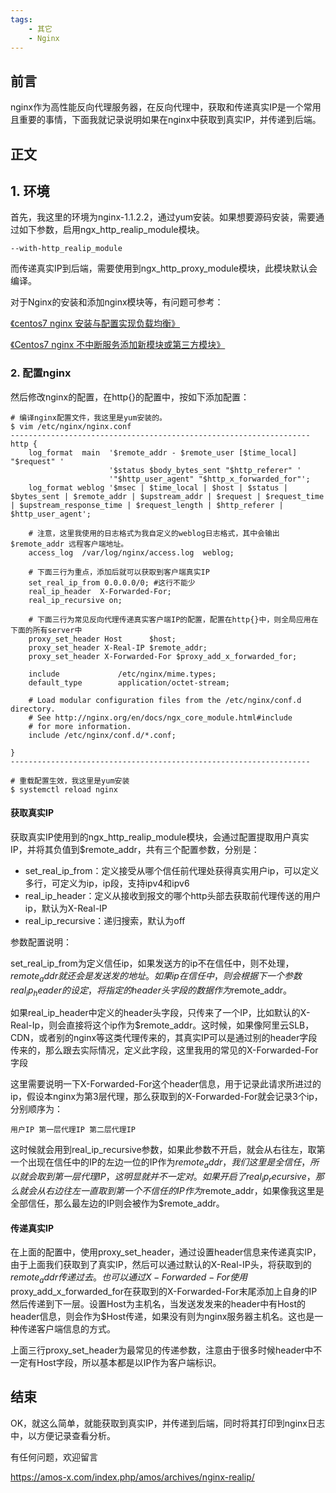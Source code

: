 ```yaml
---
tags:
    - 其它
    - Nginx
---
```


## 前言

nginx作为高性能反向代理服务器，在反向代理中，获取和传递真实IP是一个常用且重要的事情，下面我就记录说明如果在nginx中获取到真实IP，并传递到后端。

## 正文

## 1. 环境

首先，我这里的环境为nginx-1.1.2.2，通过yum安装。如果想要源码安装，需要通过如下参数，启用ngx_http_realip_module模块。

```
--with-http_realip_module
```

而传递真实IP到后端，需要使用到ngx_http_proxy_module模块，此模块默认会编译。

对于Nginx的安装和添加nginx模块等，有问题可参考：

[《centos7 nginx 安装与配置实现负载均衡》](https://amos-x.com/index.php/amos/archives/centos7-nginx/)

[《Centos7 nginx 不中断服务添加新模块或第三方模块》](https://amos-x.com/index.php/amos/archives/centos7-nginx-add-module/)

### 2. 配置nginx

然后修改nginx的配置，在http{}的配置中，按如下添加配置：

```
# 编译nginx配置文件，我这里是yum安装的。
$ vim /etc/nginx/nginx.conf
-------------------------------------------------------------------
http {
    log_format  main  '$remote_addr - $remote_user [$time_local] "$request" '
                      '$status $body_bytes_sent "$http_referer" '
                      '"$http_user_agent" "$http_x_forwarded_for"';
    log_format weblog '$msec | $time_local | $host | $status | $bytes_sent | $remote_addr | $upstream_addr | $request | $request_time | $upstream_response_time | $request_length | $http_referer | $http_user_agent';

    # 注意，这里我使用的日志格式为我自定义的weblog日志格式，其中会输出$remote_addr 远程客户端地址。
    access_log  /var/log/nginx/access.log  weblog;

    # 下面三行为重点，添加后就可以获取到客户端真实IP
    set_real_ip_from 0.0.0.0/0; #这行不能少
    real_ip_header  X-Forwarded-For;
    real_ip_recursive on;

    # 下面三行为常见反向代理传递真实客户端IP的配置，配置在http{}中，则全局应用在下面的所有server中
    proxy_set_header Host      $host;
    proxy_set_header X-Real-IP $remote_addr;
    proxy_set_header X-Forwarded-For $proxy_add_x_forwarded_for;

    include             /etc/nginx/mime.types;
    default_type        application/octet-stream;

    # Load modular configuration files from the /etc/nginx/conf.d directory.
    # See http://nginx.org/en/docs/ngx_core_module.html#include
    # for more information.
    include /etc/nginx/conf.d/*.conf;

}
-------------------------------------------------------------------

# 重载配置生效，我这里是yum安装
$ systemctl reload nginx
```

#### 获取真实IP

获取真实IP使用到的ngx_http_realip_module模块，会通过配置提取用户真实IP，并将其负值到$remote_addr，共有三个配置参数，分别是：

- set_real_ip_from：定义接受从哪个信任前代理处获得真实用户ip，可以定义多行，可定义为ip，ip段，支持ipv4和ipv6
- real_ip_header：定义从接收到报文的哪个http头部去获取前代理传送的用户ip，默认为X-Real-IP
- real_ip_recursive：递归搜索，默认为off

参数配置说明：

set_real_ip_from为定义信任ip，如果发送方的ip不在信任中，则不处理，$remote_addr就还会是发送发的地址。如果ip在信任中，则会根据下一个参数real_ip_header的设定，将指定的header头字段的数据作为$remote_addr。

如果real_ip_header中定义的header头字段，只传来了一个IP，比如默认的X-Real-Ip，则会直接将这个ip作为$remote_addr。这时候，如果像阿里云SLB，CDN，或者别的nginx等这类代理传来的，其真实IP可以是通过别的header字段传来的，那么跟去实际情况，定义此字段，这里我用的常见的X-Forwarded-For字段

这里需要说明一下X-Forwarded-For这个header信息，用于记录此请求所进过的ip，假设本nginx为第3层代理，那么获取到的X-Forwarded-For就会记录3个ip，分别顺序为：

```
用户IP 第一层代理IP 第二层代理IP
```

这时候就会用到real_ip_recursive参数，如果此参数不开启，就会从右往左，取第一个出现在信任中的IP的左边一位的IP作为$remote_addr，我们这里是全信任，所以就会取到第一层代理IP，这明显就并不一定对。如果开启了real_ip_recursive，那么就会从右边往左一直取到第一个不信任的IP作为$remote_addr，如果像我这里是全部信任，那么最左边的IP则会被作为$remote_addr。

#### 传递真实IP

在上面的配置中，使用proxy_set_header，通过设置header信息来传递真实IP，由于上面我们获取到了真实IP，然后可以通过默认的X-Real-IP头，将获取到的$remote_addr传递过去。也可以通过X-Forwarded-For 使用$proxy_add_x_forwarded_for在获取到的X-Forwarded-For末尾添加上自身的IP然后传递到下一层。设置Host为主机名，当发送发发来的header中有Host的header信息，则会作为$Host传递，如果没有则为nginx服务器主机名。这也是一种传递客户端信息的方式。

上面三行proxy_set_header为最常见的传递参数，注意由于很多时候header中不一定有Host字段，所以基本都是以IP作为客户端标识。

## 结束

OK，就这么简单，就能获取到真实IP，并传递到后端，同时将其打印到nginx日志中，以方便记录查看分析。

有任何问题，欢迎留言



https://amos-x.com/index.php/amos/archives/nginx-realip/